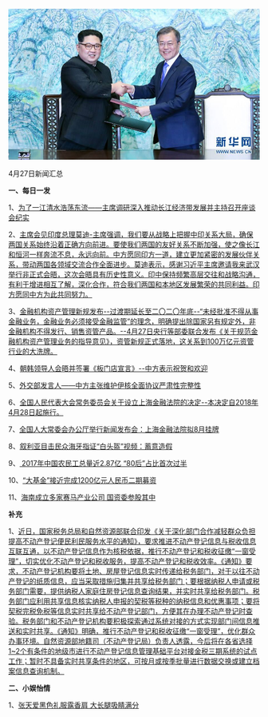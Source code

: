 ![04_27](.\04_27.jpg)

4月27日新闻汇总

**一、每日一发**

1、[为了一江清水浩荡东流——主席调研深入推动长江经济带发展并主持召开座谈会纪实](http://paper.people.com.cn/rmrb/html/2018-04/28/nw.D110000renmrb_20180428_2-01.htm)

2、[主席会见印度总理莫迪-主席强调，我们要从战略上把握中印关系大局，确保两国关系始终沿着正确方向前进。要使我们两国的友好关系不断加强，使之像长江和恒河一样奔流不息，永远向前。中方愿同印方一道，建立更加紧密的发展伙伴关系，带动两国各领域交流合作全面进步。莫迪表示，感谢习近平主席邀请我来武汉举行非正式会晤，这次会晤具有历史性意义。印中保持频繁高层交往和战略沟通，有利于增进相互了解，深化合作，符合我们两国和本地区发展繁荣的共同利益。印方愿同中方为此共同努力。](http://paper.people.com.cn/rmrb/html/2018-04/28/nw.D110000renmrb_20180428_1-01.htm)

3、[金融机构资产管理新规发布--过渡期延长至二〇二〇年底--“未经批准不得从事金融业务，金融业务必须接受金融监管”的理念，明确提出除国家另有规定外，非金融机构不得发行、销售资管产品。--4月27日央行等部委联合发布《关于规范金融机构资产管理业务的指导意见》，资管新规正式落地，这关系到100万亿元资管行业的大洗牌。](http://paper.people.com.cn/rmrb/html/2018-04/28/nw.D110000renmrb_20180428_3-02.htm)

4、[朝韩领导人会晤并签署《板门店宣言》--中方表示祝贺和欢迎](http://paper.people.com.cn/rmrb/html/2018-04/28/nw.D110000renmrb_20180428_10-03.htm)

5、[外交部发言人——中方主张维护伊核全面协议严肃性完整性](http://paper.people.com.cn/rmrb/html/2018-04/28/nw.D110000renmrb_20180428_7-03.htm)

6、[全国人民代表大会常务委员会关于设立上海金融法院的决定--本决定自2018年4月28日起施行。](http://paper.people.com.cn/rmrb/html/2018-04/28/nw.D110000renmrb_20180428_8-04.htm)

7、[全国人大常委会办公厅举行新闻发布会：上海金融法院拟8月挂牌](http://paper.people.com.cn/rmrb/html/2018-04/28/nw.D110000renmrb_20180428_5-06.htm)

8、[叙利亚目击民众海牙指证“白头盔”视频：蓄意造假](http://news.163.com/18/0428/05/DGF4USUJ0001875O.html)

9、[ 2017年中国农民工总量近2.87亿 “80后”占比首次过半](http://www.zaobao.com/realtime/china/story20180427-854310)

10、[“大基金”接近完成1200亿元人民币二期募资](http://www.zaobao.com/realtime/china/story20180427-854323)

11、[海南成立多家赛马产业公司 国资委参股其中](http://www.zaobao.com/finance/china/story20180428-854495)



**补充**

1、[近日，国家税务总局和自然资源部联合印发《关于深化部门合作减轻群众负担 提高不动产登记便民利民服务水平的通知》，要求推进不动产登记信息与税收信息互联互通，以不动产登记信息作为核税依据，推行不动产登记和税收征缴“一窗受理”，切实优化不动产登记和税收服务，提高不动产登记和税收效率。《通知》要求，不动产登记机构要将土地、房屋登记信息实时传递给税务部门，对于以往不动产登记的纸质信息，应当采取措施归集并共享给税务部门；要根据纳税人申请或税务部门需要，提供纳税人家庭住房登记信息查询结果，并实时共享给税务部门。税务部门应利用共享信息核实纳税人申报的契税等税种的纳税信息和优惠事项；要将契税完税免税等信息实时共享给不动产登记部门，方便其在办理不动产登记时查验。税务部门和不动产登记机构要积极探索通过系统对接的方式实现部门间信息推送和实时共享。《通知》明确，推行不动产登记和税收征缴“一窗受理”，优化群众办事环境。自然资源部地籍司（不动产登记局）负责人透露，今后将在各省选择1~2个有条件的地级市进行不动产登记信息管理基础平台对接金税三期系统的试点工作；暂时不具备实时共享条件的地区，可按月或按季批量进行数据交换或建立档案信息查询机制。](https://weibo.com/5000764997/GdSmkx9Xn)



**二、小娱怡情**

1、[张天爱黑色礼服露香肩 大长腿吸睛满分](http://fashion.67.com/tuku/2018/04/27/916192.html)